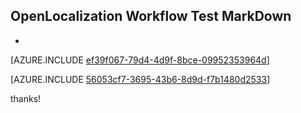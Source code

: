 ## OpenLocalization Workflow Test MarkDown
* 

[AZURE.INCLUDE [ef39f067-79d4-4d9f-8bce-09952353964d](calleeMd1.md)]



[AZURE.INCLUDE [56053cf7-3695-43b6-8d9d-f7b1480d2533](calleeMd2.md)]

 
thanks!